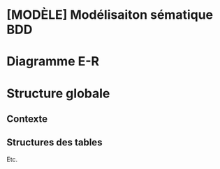 # [MODÈLE] Modélisaiton sématique BDD
# Diagramme E-R
# Structure globale
## Contexte
## Structures des tables
Etc.
